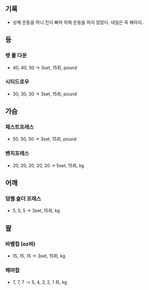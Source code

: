 ## 기록

- 상체 운동을 하니 진이 빠져 하체 운동을 하지 않았다. 내일은 꼭 해야지..

## 등

### 랫 풀 다운

- 40, 40, 50 -> 3set, 15회, pound

### 시티드로우

- 30, 30, 30 -> 3set, 15회, pound

## 가슴

### 체스트프레스

- 50, 50, 50 -> 3set, 15회, pound

### 벤치프레스

- 20, 20, 20, 20, 20 -> 5set, 15회, kg

## 어깨

### 덤벨 숄더 프레스

- 5, 5, 5 -> 3set, 15회, kg

## 팔

### 바벨컬 (ez바)

- 15, 15, 15 -> 3set, 15회, kg

### 해머컬

- 7, 7, 7 -> 5, 4, 3, 2, 1 회, kg
